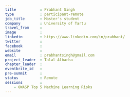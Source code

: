 ```yaml
---
title           : Prabhant Singh
type            : participant-remote
job_title       : Master's student
company         : University of Tartu
travel_from     : 
image           : 
linkedin        : https://www.linkedin.com/in/prabhant/
twitter         : 
facebook        : 
website         : 
email           : prabhantsingh@gmail.com
project_leader  : Talal Albacha
chapter_leader  : 
eventbrite_id   :
pre-summit      :
status          : Remote
sessions        :
    - OWASP Top 5 Machine Learning Risks
---
```

